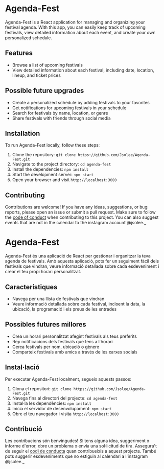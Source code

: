 # Agenda-Fest

Agenda-Fest is a React application for managing and organizing your festival agenda. With this app, you can easily keep track of upcoming festivals, view detailed information about each event, and create your own personalized schedule.

## Features

- Browse a list of upcoming festivals
- View detailed information about each festival, including date, location, lineup, and ticket prices

## Possible future upgrades

- Create a personalized schedule by adding festivals to your favorites
- Get notifications for upcoming festivals in your schedule
- Search for festivals by name, location, or genre
- Share festivals with friends through social media

## Installation

To run Agenda-Fest locally, follow these steps:

1. Clone the repository: `git clone https://github.com/Jsolee/Agenda-Fest.git`
2. Navigate to the project directory: `cd agenda-fest`
3. Install the dependencies: `npm install`
4. Start the development server: `npm start`
5. Open your browser and visit `http://localhost:3000`

## Contributing

Contributions are welcome! If you have any ideas, suggestions, or bug reports, please open an issue or submit a pull request. Make sure to follow the [code of conduct](CONTRIBUTING.md) when contributing to this project. You can also suggest events that are not in the calendar to the instagram account @jsolee._

# Agenda-Fest

Agenda-Fest és una aplicació de React per gestionar i organitzar la teva agenda de festivals. Amb aquesta aplicació, pots fer un seguiment fàcil dels festivals que vindran, veure informació detallada sobre cada esdeveniment i crear el teu propi horari personalitzat.

## Característiques

- Navega per una llista de festivals que vindran
- Veure informació detallada sobre cada festival, incloent la data, la ubicació, la programació i els preus de les entrades

## Possibles futures millores

- Crea un horari personalitzat afegint festivals als teus preferits
- Rep notificacions dels festivals que tens a l'horari
- Cerca festivals per nom, ubicació o gènere
- Comparteix festivals amb amics a través de les xarxes socials

## Instal·lació

Per executar Agenda-Fest localment, segueix aquests passos:
1. Clona el repositori: `git clone https://github.com/Jsolee/Agenda-Fest.git`
2. Navega fins al directori del projecte: `cd agenda-fest`
3. Instal·la les dependències: `npm install`
4. Inicia el servidor de desenvolupament: `npm start`
5. Obre el teu navegador i visita `http://localhost:3000`

## Contribució

Les contribucions són benvingudes! Si tens alguna idea, suggeriment o informe d'error, obre un problema o envia una sol·licitud de tira. Assegura't de seguir el [codi de conducta](CONTRIBUTING.md) quan contribueixis a aquest projecte. També pots suggerir esdeveniments que no estiguin al calendari a l'instagram @jsolee._
